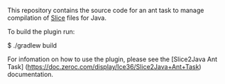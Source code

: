 This repository contains the source code for an ant task to manage compilation
of [Slice](https://doc.zeroc.com/display/Ice/The+Slice+Language) files for
Java.

To build the plugin run:

  $ ./gradlew build

For infomation on how to use the plugin, please see the [Slice2Java Ant Task]
(https://doc.zeroc.com/display/Ice36/Slice2Java+Ant+Task) documentation.

